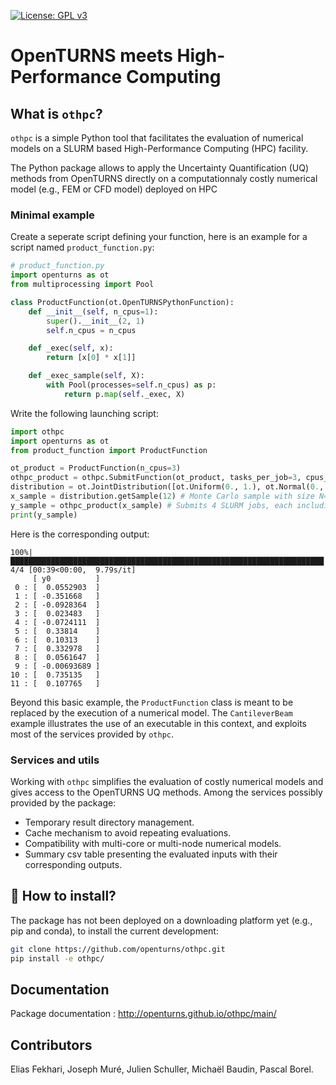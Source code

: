 [![License: GPL v3](https://img.shields.io/badge/License-GPLv3-blue.svg)](https://www.gnu.org/licenses/gpl-3.0)


# OpenTURNS meets High-Performance Computing


## What is `othpc`?

`othpc` is a simple Python tool that facilitates the evaluation of numerical models on a SLURM based High-Performance Computing (HPC) facility.

The Python package allows to apply the Uncertainty Quantification (UQ) methods from OpenTURNS directly on a computationnaly costly numerical model (e.g., FEM or CFD model) deployed on HPC 

### Minimal example

Create a seperate script defining your function, here is an example for a script named `product_function.py`: 

```Python
# product_function.py
import openturns as ot
from multiprocessing import Pool

class ProductFunction(ot.OpenTURNSPythonFunction):
    def __init__(self, n_cpus=1):
        super().__init__(2, 1)
        self.n_cpus = n_cpus

    def _exec(self, x):
        return [x[0] * x[1]]

    def _exec_sample(self, X):
        with Pool(processes=self.n_cpus) as p:
            return p.map(self._exec, X)
```

Write the following launching script:
```Python
import othpc
import openturns as ot 
from product_function import ProductFunction

ot_product = ProductFunction(n_cpus=3)
othpc_product = othpc.SubmitFunction(ot_product, tasks_per_job=3, cpus_per_job=3, timeout_per_job=5)
distribution = ot.JointDistribution([ot.Uniform(0., 1.), ot.Normal(0., 1.)])
x_sample = distribution.getSample(12) # Monte Carlo sample with size N=12
y_sample = othpc_product(x_sample) # Submits 4 SLURM jobs, each including a batch of 3 evaluations 
print(y_sample)
```

Here is the corresponding output:
```
100%|██████████████████████████████████████████████████████████████████████| 4/4 [00:39<00:00,  9.79s/it]
     [ y0          ]
 0 : [  0.0552903  ]
 1 : [ -0.351668   ]
 2 : [ -0.0928364  ]
 3 : [  0.023483   ]
 4 : [ -0.0724111  ]
 5 : [  0.33814    ]
 6 : [  0.10313    ]
 7 : [  0.332978   ]
 8 : [  0.0561647  ]
 9 : [ -0.00693689 ]
10 : [  0.735135   ]
11 : [  0.107765   ]
```

Beyond this basic example, the `ProductFunction` class is meant to be replaced by the execution of a numerical model. 
The `CantileverBeam` example illustrates the use of an executable in this context, and exploits most of the services provided by `othpc`.  

### Services and utils

Working with `othpc` simplifies the evaluation of costly numerical models and gives access to the OpenTURNS UQ methods.
Among the services possibly provided by the package: 

- Temporary result directory management.
- Cache mechanism to avoid repeating evaluations.
- Compatibility with multi-core or multi-node numerical models.
- Summary csv table presenting the evaluated inputs with their corresponding outputs.



## :floppy_disk: How to install?

The package has not been deployed on a downloading platform yet (e.g., pip and conda), to install the current development: 

```bash
git clone https://github.com/openturns/othpc.git
pip install -e othpc/
``` 


## Documentation

Package documentation : http://openturns.github.io/othpc/main/



## Contributors

Elias Fekhari, Joseph Muré, Julien Schuller, Michaël Baudin, Pascal Borel.
